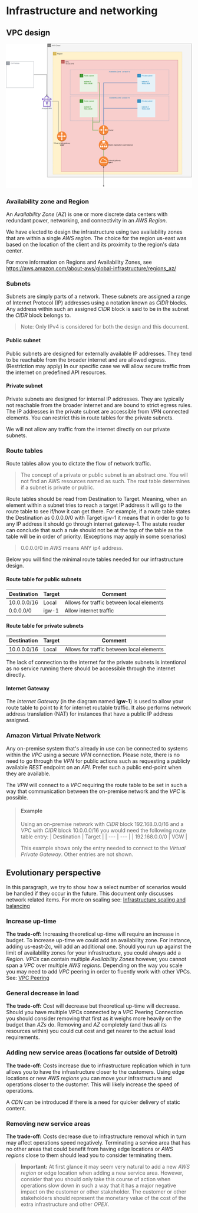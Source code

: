 # Infrastructure and networking

## VPC design

![VPC Design](/img/infra-vpc.png)

### Availability zone and Region
An _Availability Zone_ (_AZ_) is one or more discrete data centers with redundant power, networking, and connectivity in an _AWS Region_. 

We have elected to design the infrastructure using two availability zones that are within a single _AWS region_. The choice for the region us-east was based on the location of the client and its proximity to the region's data center.

For more information on Regions and Availability Zones, see https://aws.amazon.com/about-aws/global-infrastructure/regions_az/

### Subnets
Subnets are simply parts of a network. These subnets are assigned a range of Internet Protocol (IP) addresses using a notation known as _CIDR_ blocks. Any address within such an assigned _CIDR_ block is said to be in the subnet the _CIDR_ block belongs to.

> Note: Only IPv4 is considered for both the design and this document.

#### Public subnet
Public subnets are designed for externally available IP addresses. They tend to be reachable from the broader internet and are allowed egress. (Restriction may apply) In our specific case we will allow secure traffic from the internet on predefined API resources.

#### Private subnet
Private subnets are designed for internal IP addresses. They are typically not reachable from the broader internet and are bound to strict egress rules. The IP addresses in the private subnet are accessible from VPN connected elements. You can restrict this in route tables for the private subnets.

We will not allow any traffic from the internet directly on our private subnets.

### Route tables
Route tables allow you to dictate the flow of network traffic.

> The concept of a private or public subnet is an abstract one. You will not find an AWS resources named as such. The rout table determines if a subnet is private or public.

Route tables should be read from Destination to Target. Meaning, when an element within a subnet tries to reach a target IP address it will go to the route table to see if/how it can get there. For example, if a route table states the Destination as 0.0.0.0/0 with Target igw-1 it means that in order to go to any IP address it should go through internet gateway-1. The astute reader can conclude that such a rule should not be at the top of the table as the table will be in order of priority. (Exceptions may apply in some scenarios)

> 0.0.0.0/0 in _AWS_ means ANY ip4 address. 

Below you will find the minimal route tables needed for our infrastructure design.

#### Route table for public subnets
| Destination      | Target   | Comment             |
| ----        | ------        | ------              |
| 10.0.0.0/16 | Local         | Allows for traffic between local elements |
| 0.0.0.0/0   | igw-1         | Allow internet traffic |

#### Route table for private subnets

| Destination      | Target   | Comment             |
| ----        | ------        | ------              |
| 10.0.0.0/16 | Local         | Allows for traffic between local elements |

The lack of connection to the internet for the private subnets is intentional as no service running there should be accessible through the internet directly.

#### Internet Gateway
The _Internet Gateway_ (in the diagram named **igw-1**) is used to allow your route table to point to it for internet routable traffic. It also performs network address translation (NAT) for instances that have a public IP address assigned.

### Amazon Virtual Private Network
Any on-premise system that's already in use can be connected to systems within the _VPC_ using a secure _VPN_ connection. Please note, there is no need to go through the _VPN_ for public actions such as requesting a publicly available _REST_ endpoint on an _API_. Prefer such a public end-point when they are available.

The _VPN_ will connect to a _VPC_ requiring the route table to be set in such a way that communication between the on-premise network and the _VPC_ is possible.

> #### Example
> Using an on-premise network with _CIDR_ block 192.168.0.0/16 and a _VPC_ with _CIDR_ block 10.0.0.0/16 you would need the following route table entry:
> | Destination | Target |
> | --- | --- |
> | 192.168.0.0/0 | VGW |
>
> This example shows only the entry needed to connect to the _Virtual Private Gateway_. Other entries are not shown.

## Evolutionary perspective
In this paragraph, we try to show how a select number of scenarios would be handled if they occur in the future. This document only discusses network related items. For more on scaling see: [Infrastructure scaling and balancing](InfrastructureScalingAndBalancing.md)

### Increase up-time
**The trade-off:** Increasing theoretical up-time will require an increase in budget.
To increase up-time we could add an availability zone. For instance, adding us-east-2c, will add an additional one. Should you run up against the limit of availability zones for your infrastructure, you could always add a _Region_. _VPCs_ can contain multiple _Availability Zones_ however, you cannot span a _VPC_ over multiple _AWS regions_. Depending on the way you scale you may need to add _VPC_ peering in order to fluently work with other VPCs. See: [VPC Peering](https://docs.aws.amazon.com/vpc/latest/peering/what-is-vpc-peering.html)

### General decrease in load
**The trade-off:** Cost will decrease but theoretical up-time will decrease.
Should you have multiple VPCs connected by a _VPC_ Peering Connection you should consider removing that first as it weighs more heavily on the budget than _AZs_ do. Removing and _AZ_ completely (and thus all its resources within) you could cut cost and get nearer to the actual load requirements.

### Adding new service areas (locations far outside of Detroit)
**The trade-off:** Costs increase due to infrastructure replication which in turn allows you to have the infrastructure closer to the customers.
Using edge locations or new _AWS regions_ you can move your infrastructure and operations closer to the customer. This will likely increase the speed of operations.

A _CDN_ can be introduced if there is a need for quicker delivery of static content.

### Removing new service areas
**The trade-off:** Costs decrease due to infrastructure removal which in turn may affect operations speed negatively.
Terminating a service area that has no other areas that could benefit from having edge locations or _AWS regions_ close to them should lead you to consider terminating them.

> **Important:** At first glance it may seem very natural to add a new _AWS region_ or edge location when adding a new service area. However, consider that you should only take this course of action when operations slow down in such a way that it has a major negative impact on the customer or other stakeholder. The customer or other stakeholders should represent the monetary value of the cost of the extra infrastructure and other _OPEX_.
